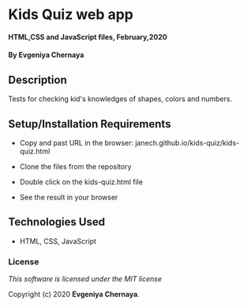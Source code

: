 # Kids Quiz web app

#### HTML,CSS and JavaScript files, February,2020

#### By Evgeniya Chernaya

## Description

Tests for checking kid's knowledges of shapes, colors and numbers.

## Setup/Installation Requirements

* Copy and past URL in the browser: janech.github.io/kids-quiz/kids-quiz.html

* Clone the files from the repository
* Double click on the kids-quiz.html file 
* See the result in your browser

## Technologies Used

* HTML, CSS, JavaScript

### License

_This software is licensed under the MIT license_

Copyright (c) 2020 **Evgeniya Chernaya**.
